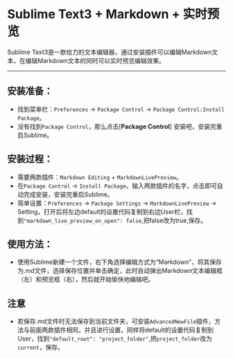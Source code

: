 # Sublime Text3 + Markdown + 实时预览

Sublime Text3是一款给力的文本编辑器，通过安装插件可以编辑Markdown文本，在编辑Markdown文本的同时可以实时预览编辑效果。
_______________________________________

## 安装准备：

* 找到菜单栏：`Preferences` → `Package Control` → `Package Control:Install Package`。
* 没有找到`Package Control`，那么点击[**Package Control**] 安装吧，安装完重启Sublime。

## 安装过程：

* 需要两款插件：`Markdown Editing` + `MarkdownLivePreview`。
* 在`Package Control` → `Install Package`，输入两款插件的名字，点击即可自动完成安装，安装完重启Sublime。
* 简单设置：`Preferences` → `Package Settings` → `MarkdownLivePreview` → Setting，打开后将左边default的设置代码复制到右边User栏，找到`"markdown_live_preview_on_open": false`,把false改为true,保存。

## 使用方法：

* 使用Sublime新建一个文件，右下角选择编辑方式为“Markdown”，将其保存为.md文件，选择保存位置并单击确定，此时自动弹出Markdown文本编辑框（左）和预览框（右），然后就开始愉快地编辑吧。

## __注意__
* 若保存.md文件时无法保存到当前文件夹，可安装`AdvancedNewFile`插件，方法与前面两款插件相同，并且进行设置，同样将default的设置代码复制到User，找到`"default_root": "project_folder"`,把`project_folder`改为`current`，保存。

[Package Control]: https://packagecontrol.io/ "下载链接"
